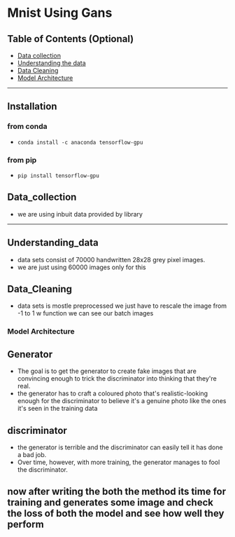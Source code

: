 # Mnist Using Gans
## Table of Contents (Optional)

- [Data collection](#Data_collection)
- [Understanding the data](#Understanding_data)
- [Data Cleaning](#Data_Cleaning)
- [Model Architecture](#Model_Architecture)

---


## Installation
### from conda
- `conda install -c anaconda tensorflow-gpu` 
### from pip
- `pip install tensorflow-gpu` 

## Data_collection
- we are using inbuit data provided by library
---

## Understanding_data
- data sets consist of 70000 handwritten 28x28 grey pixel images.
- we are just using 60000 images only for this

## Data_Cleaning
- data sets is mostle preprocessed we just have to  rescale the image from -1 to 1
w function we can see our batch images

### Model Architecture
##  Generator
- The goal is to get the generator to create fake images that are convincing enough to trick the discriminator into thinking that they're real. 
- the generator has to craft a coloured photo that's realistic-looking enough for the discriminator to believe it's a genuine photo like the ones it's seen in the training data

##  discriminator 
- the generator is terrible and the discriminator can easily tell it has done a bad job.
- Over time, however, with more training, the generator manages to fool the discriminator. 

## now after writing the both the method its time for training and generates some image and check the loss of both the model and see how well they perform
